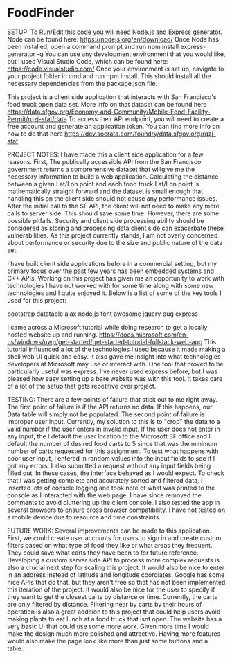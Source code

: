 # FoodFinder

SETUP:
To Run/Edit this code you will need Node.js and Express generator. Node can be found here: https://nodejs.org/en/download/ 
Once Node has been installed, open a command prompt and run npm install express-generator -g
You can use any development environment that you would like, but I used Visual Studio Code, which can be found here:
https://code.visualstudio.com/ Once your environment is set up, navigate to your project folder in cmd and run npm install.
This should install all the necessary dependencies from the package.json file.

This project is a client side application that interacts with San Francisco's food truck open data set. More info on that
dataset can be found here https://data.sfgov.org/Economy-and-Community/Mobile-Food-Facility-Permit/rqzj-sfat/data To access
their API endpoint, you will need to create a free account and generate an application token. You can find more info on how 
to do that here https://dev.socrata.com/foundry/data.sfgov.org/rqzj-sfat 

PROJECT NOTES:
I have made this a client side application for a few reasons. First, The publically accessible API from the San Francisco 
government returns a comprehensive dataset that willgive me the necessary information to build a web application. Calculating 
the distance between a given Lat/Lon point and each food truck Lat/Lon point is mathematically straight forward and the dataset 
is small enough that handling this on the client side should not cause any performance issues. After the initial call to the SF 
API, the client will not need to make any more calls to server side. This should save some time. However, there are some possible 
pitfalls. Security and client side processing ability should be considered as storing and processing data client side can 
exacerbate these vulnerabilities. As this project currently stands, I am not overly concerned about performance or security due 
to the size and public nature of the data set.

I have built client side applications before in a commercial setting, but my primary focus over the past few years has been 
embedded systems and C++ APIs. Working on this project has given me an opportunity to work with technologies I have not worked
with for some time along with some new technologies and I quite enjoyed it. Below is a list of some of the key tools I used for this 
project:

bootstrap
datatable
ajax
node.js
font awesome
jquery
pug
express

I came across a Microsoft tutorial while doing research to get a locally hosted website up and running. 
https://docs.microsoft.com/en-us/windows/uwp/get-started/get-started-tutorial-fullstack-web-app This tutorial influenced a lot 
of the technologies I used because it made making a shell web UI quick and easy. It also gave me insight into what technologies
developers at Microsoft may use or interact with. One tool that proved to be particularly useful was express. I've never used 
express before, but I was pleased how easy setting up a bare website was with this tool. It takes care of a lot of the setup that
gets repetitive over project. 

TESTING:
There are a few points of failure that stick out to me right away. The first point of failure is if the API returns no data. If this happens,
our Data table will simply not be populated. The second point of failure is improper user input. Currently, my solution to this is to
"crop" the data to a valid number if the user enters in invalid input. If the user does not enter in any input, the I default the user 
location to the Microsoft SF office and I default the number of desired food carts to 5 since that was the minimum number of carts 
requested for this assignment. To test what happens with poor user input, I entered in random values into the input fields to see if
I got any errors. I also submitted a request without any input fields being filled out. In these cases, the interface behaved as I would
expect. To check that I was getting complete and accurately sorted and filtered data, I inserted lots of console logging and took note of
what was printed to the console as I interacted with the web page. I have since removed the comments to avoid cluttering up the client 
console. I also tested the app in several browsers to ensure cross browser compatibility. I have not tested on a mobile device due to 
resource and time constraints. 

FUTURE WORK:
Several improvements can be made to this application. First, we could create user accounts for users to sign in and create custom filters
based on what type of food they like or what areas they frequent. They could save what carts they have been to for future reference. Developing
a custom server side API to process more complex requests is also a crucial next step for scaling this project. It would also be nice to
enter in an address instead of latitude and longitude coordiates. Google has some nice APIs that do that, but they aren't free so that has not
been implemented this iteration of the project. It would also be nice for the user to specify if they want to get the closest carts by distance 
or time. Currently, the carts are only filtered by distance. Filtering near by carts by their hours of operation is also a great addition to
this project that could help users avoid making plants to eat lunch at a food truck that isnt open. The website has a very basic UI that could use
some more work. Given more time I would make the design much more polished and attractive. Having more features would also make the page look like
more than just some buttons and a table.